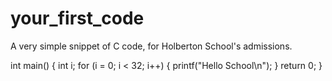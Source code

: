 # your_first_code
A very simple snippet of C code, for Holberton School's admissions.

int main()
{
int i;
for (i = 0; i < 32; i++)
{
printf("Hello School\n");
}
return 0;
}
